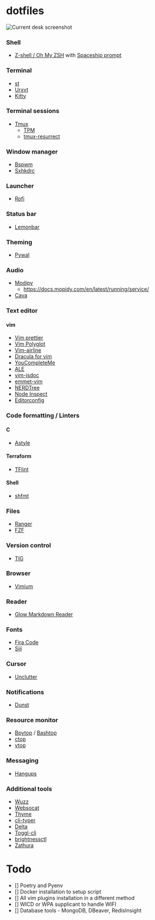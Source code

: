 # dotfiles

![Current desk screenshot](https://i.imgur.com/ti2LDBF.png)

### Shell
- [Z-shell / Oh My ZSH](https://ohmyz.sh) with [Spaceship prompt](https://github.com/denysdovhan/spaceship-prompt)

### Terminal
- [st](https://st.suckless.org)
- [Urxvt](https://wiki.archlinux.org/index.php/Rxvt-unicode)
- [Kitty](https://github.com/kovidgoyal/kitty)

### Terminal sessions
- [Tmux](https://github.com/tmux/tmux)
	- [TPM](https://github.com/tmux-plugins/tpm)
	- [tmux-resurrect](https://github.com/tmux-plugins/tmux-resurrect) 

### Window manager
- [Bspwm](https://github.com/baskerville/bspwm)
- [Sxhkdrc](https://github.com/baskerville/sxhkd)

### Launcher
- [Rofi](https://github.com/davatorium/rofi)

### Status bar
- [Lemonbar](https://github.com/LemonBoy/bar)

### Theming
- [Pywal](https://github.com/dylanaraps/pywal)

### Audio
- [Modipy](https://github.com/mopidy/mopidy)
	- https://docs.mopidy.com/en/latest/running/service/
- [Cava](https://github.com/karlstav/cava)

### Text editor
#### vim
- [Vim prettier](https://github.com/prettier/vim-prettier)
- [Vim Polyglot](https://github.com/sheerun/vim-polyglot)
- [Vim-airline](https://github.com/vim-airline/vim-airline)
- [Dracula for vim](https://github.com/dracula/vim)
- [YouCompleteMe](https://github.com/ycm-core/YouCompleteMe)
- [ALE](https://github.com/dense-analysis/ale)
- [vim-jsdoc](https://github.com/heavenshell/vim-jsdoc)
- [emmet-vim](https://github.com/mattn/emmet-vim)
- [NERDTree](https://github.com/preservim/nerdtree)
- [Node Inspect](https://github.com/eliba2/vim-node-inspect)
- [Editorconfig](https://github.com/editorconfig/editorconfig-vim)

### Code formatting / Linters
#### C
- [Astyle](http://astyle.sourceforge.net/)
#### Terraform
- [TFlint](https://github.com/terraform-linters/tflint)

#### Shell
- [shfmt](https://github.com/mvdan/sh)

### Files
- [Ranger](https://github.com/ranger/ranger)
- [FZF](https://github.com/junegunn/fzf)

### Version control
- [TIG](https://github.com/jonas/tig)

### Browser
- [Vimium](https://github.com/philc/vimium)

### Reader
- [Glow Markdown Reader](https://github.com/charmbracelet/glow)

### Fonts
- [Fira Code](https://github.com/tonsky/FiraCode)
- [Siji](https://github.com/stark/siji)

### Cursor
- [Unclutter](https://wiki.debian.org/unclutter)

### Notifications
- [Dunst](https://github.com/dunst-project/dunst)

### Resource monitor 
- [Bpytop](https://github.com/aristocratos/bpytop) / [Bashtop](https://github.com/aristocratos/bashtop)
- [ctop](https://github.com/bcicen/ctop)
- [vtop](https://github.com/MrRio/vtop)

### Messaging
- [Hangups](https://github.com/tdryer/hangups)

### Additional tools
- [Wuzz](https://github.com/asciimoo/wuzz)
- [Websocat](https://github.com/vi/websocat)
- [Thyme](https://github.com/hughbien/thyme)
- [cli-typer](https://github.com/balzss/cli-typer)
- [Delta](https://github.com/dandavison/delta)
- [Toggl-cli](https://github.com/auhau/toggl-cli/)
- [brightnessctl](https://github.com/Hummer12007/brightnessctl)
- [Zathura](https://github.com/pwmt/zathura)


# Todo
- [] Poetry and Pyenv
- [] Docker installation to setup script
- [] All vim plugins installation in a different method
- [] WICD or WPA supplicant to handle WIFI
- [] Database tools - MongoDB, DBeaver, RedisInsight

